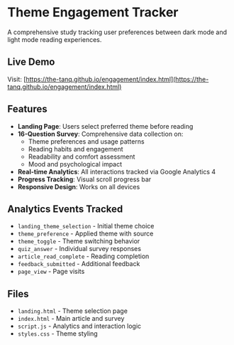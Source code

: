 # Theme Engagement Tracker

A comprehensive study tracking user preferences between dark mode and light mode reading experiences.

## Live Demo

Visit: [https://the-tanq.github.io/engagement/index.html](https://the-tanq.github.io/engagement/index.html)

## Features

- **Landing Page**: Users select preferred theme before reading
- **16-Question Survey**: Comprehensive data collection on:
  - Theme preferences and usage patterns
  - Reading habits and engagement
  - Readability and comfort assessment
  - Mood and psychological impact
- **Real-time Analytics**: All interactions tracked via Google Analytics 4
- **Progress Tracking**: Visual scroll progress bar
- **Responsive Design**: Works on all devices

## Analytics Events Tracked

- `landing_theme_selection` - Initial theme choice
- `theme_preference` - Applied theme with source
- `theme_toggle` - Theme switching behavior
- `quiz_answer` - Individual survey responses
- `article_read_complete` - Reading completion
- `feedback_submitted` - Additional feedback
- `page_view` - Page visits

## Files

- `landing.html` - Theme selection page
- `index.html` - Main article and survey
- `script.js` - Analytics and interaction logic
- `styles.css` - Theme styling